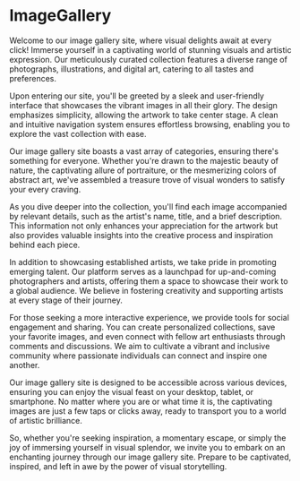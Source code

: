 # ImageGallery

Welcome to our image gallery site, where visual delights await at every click! Immerse yourself in a captivating world of stunning visuals and artistic expression. Our meticulously curated collection features a diverse range of photographs, illustrations, and digital art, catering to all tastes and preferences.

Upon entering our site, you'll be greeted by a sleek and user-friendly interface that showcases the vibrant images in all their glory. The design emphasizes simplicity, allowing the artwork to take center stage. A clean and intuitive navigation system ensures effortless browsing, enabling you to explore the vast collection with ease.

Our image gallery site boasts a vast array of categories, ensuring there's something for everyone. Whether you're drawn to the majestic beauty of nature, the captivating allure of portraiture, or the mesmerizing colors of abstract art, we've assembled a treasure trove of visual wonders to satisfy your every craving.

As you dive deeper into the collection, you'll find each image accompanied by relevant details, such as the artist's name, title, and a brief description. This information not only enhances your appreciation for the artwork but also provides valuable insights into the creative process and inspiration behind each piece.

In addition to showcasing established artists, we take pride in promoting emerging talent. Our platform serves as a launchpad for up-and-coming photographers and artists, offering them a space to showcase their work to a global audience. We believe in fostering creativity and supporting artists at every stage of their journey.

For those seeking a more interactive experience, we provide tools for social engagement and sharing. You can create personalized collections, save your favorite images, and even connect with fellow art enthusiasts through comments and discussions. We aim to cultivate a vibrant and inclusive community where passionate individuals can connect and inspire one another.

Our image gallery site is designed to be accessible across various devices, ensuring you can enjoy the visual feast on your desktop, tablet, or smartphone. No matter where you are or what time it is, the captivating images are just a few taps or clicks away, ready to transport you to a world of artistic brilliance.

So, whether you're seeking inspiration, a momentary escape, or simply the joy of immersing yourself in visual splendor, we invite you to embark on an enchanting journey through our image gallery site. Prepare to be captivated, inspired, and left in awe by the power of visual storytelling.
